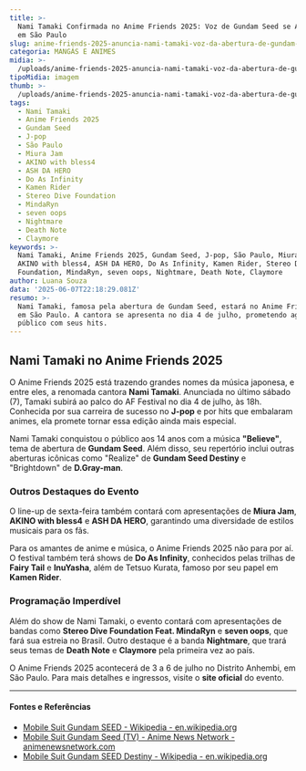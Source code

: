 ```yaml
---
title: >-
  Nami Tamaki Confirmada no Anime Friends 2025: Voz de Gundam Seed se Apresenta
  em São Paulo
slug: anime-friends-2025-anuncia-nami-tamaki-voz-da-abertura-de-gundam-seed
categoria: MANGÁS E ANIMES
midia: >-
  /uploads/anime-friends-2025-anuncia-nami-tamaki-voz-da-abertura-de-gundam-seed-thumb.jpg
tipoMidia: imagem
thumb: >-
  /uploads/anime-friends-2025-anuncia-nami-tamaki-voz-da-abertura-de-gundam-seed-thumb.jpg
tags:
  - Nami Tamaki
  - Anime Friends 2025
  - Gundam Seed
  - J-pop
  - São Paulo
  - Miura Jam
  - AKINO with bless4
  - ASH DA HERO
  - Do As Infinity
  - Kamen Rider
  - Stereo Dive Foundation
  - MindaRyn
  - seven oops
  - Nightmare
  - Death Note
  - Claymore
keywords: >-
  Nami Tamaki, Anime Friends 2025, Gundam Seed, J-pop, São Paulo, Miura Jam,
  AKINO with bless4, ASH DA HERO, Do As Infinity, Kamen Rider, Stereo Dive
  Foundation, MindaRyn, seven oops, Nightmare, Death Note, Claymore
author: Luana Souza
data: '2025-06-07T22:18:29.081Z'
resumo: >-
  Nami Tamaki, famosa pela abertura de Gundam Seed, estará no Anime Friends 2025
  em São Paulo. A cantora se apresenta no dia 4 de julho, prometendo agitar o
  público com seus hits.
---
```


## Nami Tamaki no Anime Friends 2025

O Anime Friends 2025 está trazendo grandes nomes da música japonesa, e entre eles, a renomada cantora **Nami Tamaki**. Anunciada no último sábado (7), Tamaki subirá ao palco do AF Festival no dia 4 de julho, às 18h. Conhecida por sua carreira de sucesso no **J-pop** e por hits que embalaram animes, ela promete tornar essa edição ainda mais especial.

Nami Tamaki conquistou o público aos 14 anos com a música **"Believe"**, tema de abertura de **Gundam Seed**. Além disso, seu repertório inclui outras aberturas icônicas como "Realize" de **Gundam Seed Destiny** e "Brightdown" de **D.Gray-man**.

### Outros Destaques do Evento

O line-up de sexta-feira também contará com apresentações de **Miura Jam**, **AKINO with bless4** e **ASH DA HERO**, garantindo uma diversidade de estilos musicais para os fãs.

Para os amantes de anime e música, o Anime Friends 2025 não para por aí. O festival também terá shows de **Do As Infinity**, conhecidos pelas trilhas de **Fairy Tail** e **InuYasha**, além de Tetsuo Kurata, famoso por seu papel em **Kamen Rider**.

### Programação Imperdível

Além do show de Nami Tamaki, o evento contará com apresentações de bandas como **Stereo Dive Foundation Feat. MindaRyn** e **seven oops**, que fará sua estreia no Brasil. Outro destaque é a banda **Nightmare**, que trará seus temas de **Death Note** e **Claymore** pela primeira vez ao país.

O Anime Friends 2025 acontecerá de 3 a 6 de julho no Distrito Anhembi, em São Paulo. Para mais detalhes e ingressos, visite o **site oficial** do evento.

---

#### Fontes e Referências

- [Mobile Suit Gundam SEED - Wikipedia - en.wikipedia.org](https://en.wikipedia.org/wiki/Mobile_Suit_Gundam_SEED)
- [Mobile Suit Gundam Seed (TV) - Anime News Network - animenewsnetwork.com](https://www.animenewsnetwork.com/encyclopedia/anime.php?id=883)
- [Mobile Suit Gundam SEED Destiny - Wikipedia - en.wikipedia.org](https://en.wikipedia.org/wiki/Mobile_Suit_Gundam_SEED_Destiny)
